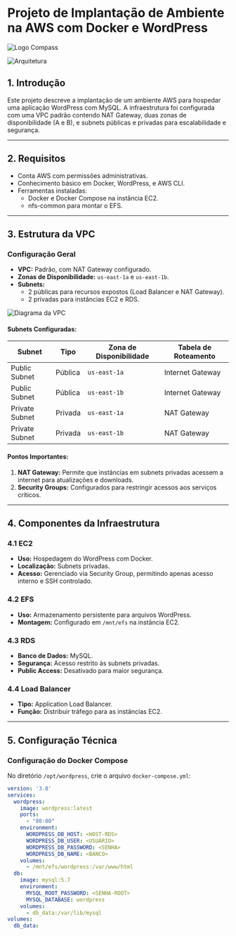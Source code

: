 # Projeto de Implantação de Ambiente na AWS com Docker e WordPress

![Logo Compass](https://github.com/user-attachments/assets/9f35adf0-b239-4af1-b78a-fb37763e68f4)

![Arquitetura](https://github.com/user-attachments/assets/ffde7b19-2bb9-4a79-97c9-2667035c0f62)

## 1. Introdução

Este projeto descreve a implantação de um ambiente AWS para hospedar uma aplicação WordPress com MySQL. A infraestrutura foi configurada com uma VPC padrão contendo NAT Gateway, duas zonas de disponibilidade (A e B), e subnets públicas e privadas para escalabilidade e segurança.

---

## 2. Requisitos

- Conta AWS com permissões administrativas.
- Conhecimento básico em Docker, WordPress, e AWS CLI.
- Ferramentas instaladas:
  - Docker e Docker Compose na instância EC2.
  - nfs-common para montar o EFS.

---

## 3. Estrutura da VPC

### Configuração Geral
- **VPC:** Padrão, com NAT Gateway configurado.
- **Zonas de Disponibilidade:** `us-east-1a` e `us-east-1b`.
- **Subnets:** 
  - 2 públicas para recursos expostos (Load Balancer e NAT Gateway).
  - 2 privadas para instâncias EC2 e RDS.

![Diagrama da VPC](https://github.com/user-attachments/assets/c6bd66d9-2156-4e4d-80d8-ddd80dd4cedd)

#### Subnets Configuradas:
| Subnet        | Tipo       | Zona de Disponibilidade | Tabela de Roteamento   |
|---------------|------------|-------------------------|------------------------|
| Public Subnet | Pública    | `us-east-1a`           | Internet Gateway       |
| Public Subnet | Pública    | `us-east-1b`           | Internet Gateway       |
| Private Subnet| Privada    | `us-east-1a`           | NAT Gateway            |
| Private Subnet| Privada    | `us-east-1b`           | NAT Gateway            |

#### Pontos Importantes:
1. **NAT Gateway:** Permite que instâncias em subnets privadas acessem a internet para atualizações e downloads.
2. **Security Groups:** Configurados para restringir acessos aos serviços críticos.

---

## 4. Componentes da Infraestrutura

### 4.1 EC2
- **Uso:** Hospedagem do WordPress com Docker.
- **Localização:** Subnets privadas.
- **Acesso:** Gerenciado via Security Group, permitindo apenas acesso interno e SSH controlado.

### 4.2 EFS
- **Uso:** Armazenamento persistente para arquivos WordPress.
- **Montagem:** Configurado em `/mnt/efs` na instância EC2.

### 4.3 RDS
- **Banco de Dados:** MySQL.
- **Segurança:** Acesso restrito às subnets privadas.
- **Public Access:** Desativado para maior segurança.

### 4.4 Load Balancer
- **Tipo:** Application Load Balancer.
- **Função:** Distribuir tráfego para as instâncias EC2.

---

## 5. Configuração Técnica

### Configuração do Docker Compose

No diretório `/opt/wordpress`, crie o arquivo `docker-compose.yml`:

```yaml
version: '3.8'
services:
  wordpress:
    image: wordpress:latest
    ports:
      - "80:80"
    environment:
      WORDPRESS_DB_HOST: <HOST-RDS>
      WORDPRESS_DB_USER: <USUÁRIO>
      WORDPRESS_DB_PASSWORD: <SENHA>
      WORDPRESS_DB_NAME: <BANCO>
    volumes:
      - /mnt/efs/wordpress:/var/www/html
  db:
    image: mysql:5.7
    environment:
      MYSQL_ROOT_PASSWORD: <SENHA-ROOT>
      MYSQL_DATABASE: wordpress
    volumes:
      - db_data:/var/lib/mysql
volumes:
  db_data:
